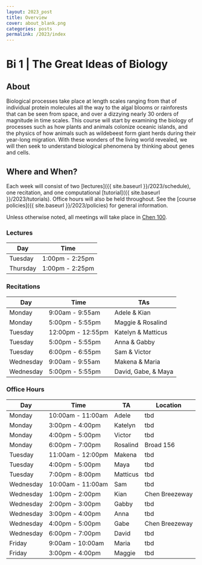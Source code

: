 ```yaml
---
layout: 2023_post
title: Overview
cover: about_blank.png
categories: posts
permalink: /2023/index
---
```

# Bi 1 | The Great Ideas of Biology

## About
Biological processes take place at length scales ranging from that of individual protein molecules all the way to the algal blooms or rainforests that can be seen from space, and over a dizzying nearly 30 orders of magnitude in time scales. This course will start by examining the biology of processes such as how plants and animals colonize oceanic islands, and the physics of how animals such as wildebeest form giant herds during their year-long migration. With these wonders of the living world revealed, we will then seek to understand biological phenomena by thinking about genes and cells.

## Where and When?
Each week will consist of two [lectures]({{ site.baseurl }}/2023/schedule), one recitation, and one computational [tutorial]({{ site.baseurl }}/2023/tutorials). Office hours will also be held throughout. See the [course policies]({{ site.baseurl }}/2023/policies) for general information.

Unless otherwise noted, all meetings will take place in [Chen 100](https://www.caltech.edu/map/campus/tianqiao-and-chrissy-chen-neuroscience-research-building). 

### Lectures

| Day | Time |
| -- | -- |
| Tuesday | 1:00pm - 2:25pm |
| Thursday | 1:00pm - 2:25pm |

### Recitations

| Day | Time | TAs |
| -- | -- | -- |
| Monday | 9:00am - 9:55am | Adele & Kian |
| Monday | 5:00pm - 5:55pm | Maggie & Rosalind |
| Tuesday | 12:00pm - 12:55pm | Katelyn & Matticus |
| Tuesday | 5:00pm - 5:55pm | Anna & Gabby |
| Tuesday | 6:00pm - 6:55pm | Sam & Victor |
| Wednesday | 9:00am - 9:55am | Makena & Maria |
| Wednesday | 5:00pm - 5:55pm | David, Gabe, & Maya |

### Office Hours

| Day | Time | TA | Location |
| -- | -- | -- | -- |
| Monday | 10:00am - 11:00am | Adele | tbd |
| Monday | 3:00pm - 4:00pm | Katelyn | tbd |
| Monday | 4:00pm - 5:00pm | Victor | tbd |
| Monday | 6:00pm - 7:00pm | Rosalind | Broad 156 |
| Tuesday | 11:00am - 12:00pm | Makena | tbd |
| Tuesday | 4:00pm - 5:00pm | Maya | tbd |
| Tuesday | 7:00pm - 8:00pm | Matticus | tbd |
| Wednesday | 10:00am - 11:00am | Sam | tbd |
| Wednesday | 1:00pm - 2:00pm | Kian | Chen Breezeway |
| Wednesday | 2:00pm - 3:00pm | Gabby | tbd |
| Wednesday | 3:00pm - 4:00pm | Anna | tbd |
| Wednesday | 4:00pm - 5:00pm | Gabe | Chen Breezeway |
| Wednesday | 6:00pm - 7:00pm | David | tbd |
| Friday | 9:00am - 10:00am | Maria | tbd |
| Friday | 3:00pm - 4:00pm | Maggie | tbd |
